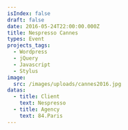 ```yaml
---
isIndex: false
draft: false
date: 2016-05-24T22:00:00.000Z
title: Nespresso Cannes
types: Event
projects_tags:
  - Wordpress
  - jQuery
  - Javascript
  - Stylus
image:
  src: /images/uploads/cannes2016.jpg
datas:
  - title: Client
    text: Nespresso
  - title: Agency
    text: 84.Paris
---
```

